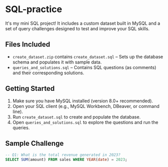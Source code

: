 # SQL-practice
It's my mini SQL project! It includes a custom dataset built in MySQL and a set of query challenges designed to test and improve your SQL skills.

## Files Included

- `create_dataset.zip` contains `create_dataset.sql` – Sets up the database schema and populates it with sample data.
- `queries_and_solutions.sql` – Contains SQL questions (as comments) and their corresponding solutions.

## Getting Started

1. Make sure you have MySQL installed (version 8.0+ recommended).
2. Open your SQL client (e.g., MySQL Workbench, DBeaver, or command line).
3. Run `create_dataset.sql` to create and populate the database.
4. Open `queries_and_solutions.sql` to explore the questions and run the queries.

## Sample Challenge

```sql
-- Q1: What is the total revenue generated in 2023?
SELECT SUM(amount) FROM sales WHERE YEAR(date) = 2023;

